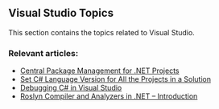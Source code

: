## Visual Studio Topics

This section contains the topics related to Visual Studio.

### Relevant articles:

- [Central Package Management for .NET Projects](https://code-maze.com/central-package-management-dotnet/)
- [Set C# Language Version for All the Projects in a Solution](https://code-maze.com/set-csharp-language-version-all-projects-in-solution/)
- [Debugging C# in Visual Studio](https://code-maze.com/debugging-csharp-visual-studio/)
- [Roslyn Compiler and Analyzers in .NET – Introduction](https://code-maze.com/dotnet-roslyn-compiler-and-analyzers/)
